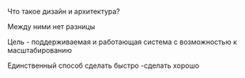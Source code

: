 Что такое дизайн и архитектура?


Между ними нет разницы

Цель - поддерживаемая и работающая система с возможностью к масштабированию 

Единственный способ сделать быстро -сделать хорошо